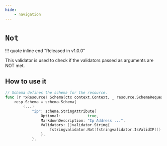 ```yaml
---
hide:
    - navigation
---
```

# `Not`

!!! quote inline end "Released in v1.0.0"

This validator is used to check if the validators passed as arguments are NOT met.

## How to use it

```go
// Schema defines the schema for the resource.
func (r *xResource) Schema(ctx context.Context, _ resource.SchemaRequest, resp *resource.SchemaResponse) {
    resp.Schema = schema.Schema{
        (...)
            "ip": schema.StringAttribute{
                Optional:            true,
                MarkdownDescription: "Ip Address ...",
                Validators: []validator.String{
                    fstringvalidator.Not(fstringvalidator.IsValidIP())
                },
            },
